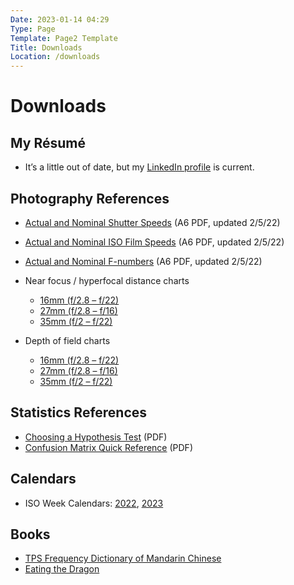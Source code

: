 ```yaml
---
Date: 2023-01-14 04:29
Type: Page
Template: Page2 Template
Title: Downloads
Location: /downloads
---
```


# Downloads

<h2 style="text-align:left">My Résumé</h2>

- It’s a little out of date, but my [LinkedIn profile](https://www.linkedin.com/in/mihobu) is current.

<h2 style="text-align:left">Photography References</h2>

  - [Actual and Nominal Shutter Speeds](http://downloads.monkeywalk.com/photography/ss-ref.pdf) (A6 PDF, updated 2/5/22)
  - [Actual and Nominal ISO Film Speeds](http://downloads.monkeywalk.com/photography/iso-ref.pdf) (A6 PDF, updated 2/5/22)
  - [Actual and Nominal F-numbers](http://downloads.monkeywalk.com/photography/fstop-ref.pdf) (A6 PDF, updated 2/5/22)

- Near focus / hyperfocal distance charts
  - [16mm (f/2.8 – f/22)](http://downloads.monkeywalk.com/photography/hyperfocal-16mm.png)
  - [27mm (f/2.8 – f/16)](http://downloads.monkeywalk.com/photography/hyperfocal-27mm.png)
  - [35mm (f/2 – f/22)](http://downloads.monkeywalk.com/photography/hyperfocal-35mm.png)
- Depth of field charts
  - [16mm (f/2.8 – f/22)](http://downloads.monkeywalk.com/photography/dof-16mm.png)
  - [27mm (f/2.8 – f/16)](http://downloads.monkeywalk.com/photography/dof-27mm.png)
  - [35mm (f/2 – f/22)](http://downloads.monkeywalk.com/photography/dof-35mm.png)

<h2 style="text-align:left">Statistics References</h2>

- [Choosing a Hypothesis Test](http://downloads.monkeywalk.com/statistics/hypothesis-test-flow-chart.pdf) (PDF)
- [Confusion Matrix Quick Reference](http://downloads.monkeywalk.com/statistics/conf-matrix-quickref.pdf) (PDF)

<h2 style="text-align:left">Calendars</h2>

- ISO Week Calendars: [2022](http://downloads.monkeywalk.com/calendar/isoweek-2022.pdf), [2023](http://downloads.monkeywalk.com/calendar/isoweek-2023.pdf)

<h2 style="text-align:left">Books</h2>

- [TPS Frequency Dictionary of Mandarin Chinese](https://monkeywalk.com/tps-frequency-dictionary-of-mandarin-chinese)
- [Eating the Dragon](https://monkeywalk.com/eating-the-dragon)